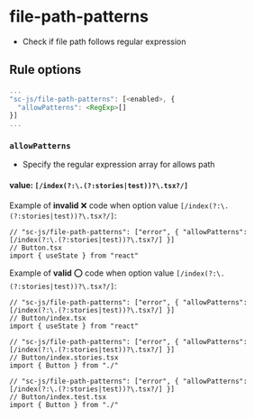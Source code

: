 # file-path-patterns
- Check if file path follows regular expression

## Rule options

```js
...
"sc-js/file-path-patterns": [<enabled>, {
  "allowPatterns": <RegExp>[]
}]
...
```

### `allowPatterns`
- Specify the regular expression array for allows path

#### value: `[/index(?:\.(?:stories|test))?\.tsx?/]`

Example of **invalid** :x: code when option value `[/index(?:\.(?:stories|test))?\.tsx?/]`:


```tsx
// "sc-js/file-path-patterns": ["error", { "allowPatterns": [/index(?:\.(?:stories|test))?\.tsx?/] }]
// Button.tsx
import { useState } from "react"
```

Example of **valid** :o: code when option value `[/index(?:\.(?:stories|test))?\.tsx?/]`:

```tsx
// "sc-js/file-path-patterns": ["error", { "allowPatterns": [/index(?:\.(?:stories|test))?\.tsx?/] }]
// Button/index.tsx
import { useState } from "react"
```

```tsx
// "sc-js/file-path-patterns": ["error", { "allowPatterns": [/index(?:\.(?:stories|test))?\.tsx?/] }]
// Button/index.stories.tsx
import { Button } from "./"
```

```tsx
// "sc-js/file-path-patterns": ["error", { "allowPatterns": [/index(?:\.(?:stories|test))?\.tsx?/] }]
// Button/index.test.tsx
import { Button } from "./"
```
